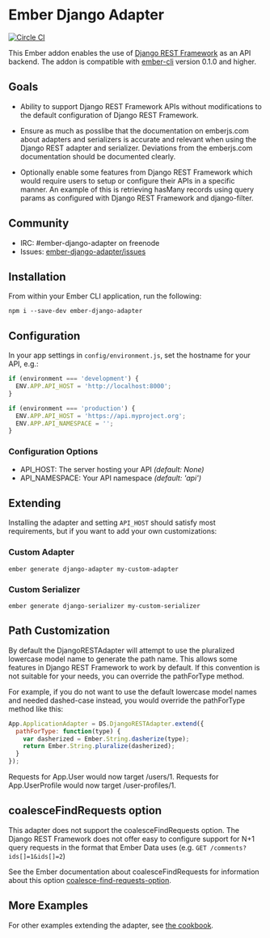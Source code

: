 Ember Django Adapter
====================

[![Circle CI](https://circleci.com/gh/dustinfarris/ember-django-adapter/tree/version-1.0.png?style=badge)](https://circleci.com/gh/dustinfarris/ember-django-adapter/tree/version-1.0)

This Ember addon enables the use of [Django REST Framework][] as an API
backend. The addon is compatible with [ember-cli][] version 0.1.0 and higher.

Goals
-----

* Ability to support Django REST Framework APIs without modifications to the default configuration of Django REST
  Framework.

* Ensure as much as posslibe that the documentation on emberjs.com about adapters and serializers is accurate and
  relevant when using the Django REST adapter and serializer. Deviations from the emberjs.com documentation should be
  documented clearly.

* Optionally enable some features from Django REST Framework which would require users to setup or configure their APIs
  in a specific manner. An example of this is retrieving hasMany records using query params as configured with Django
  REST Framework and django-filter.


Community
---------

* IRC: #ember-django-adapter on freenode
* Issues: [ember-django-adapter/issues][]


Installation
------------

From within your Ember CLI application, run the following:

```console
npm i --save-dev ember-django-adapter
```


Configuration
-------------

In your app settings in `config/environment.js`, set the hostname for your API,
e.g.:

```js
if (environment === 'development') {
  ENV.APP.API_HOST = 'http://localhost:8000';
}

if (environment === 'production') {
  ENV.APP.API_HOST = 'https://api.myproject.org';
  ENV.APP.API_NAMESPACE = '';
}
```

### Configuration Options

* API_HOST: The server hosting your API _(default: None)_
* API_NAMESPACE: Your API namespace _(default: 'api')_


Extending
---------

Installing the adapter and setting `API_HOST` should satisfy most requirements,
but if you want to add your own customizations:

### Custom Adapter

```console
ember generate django-adapter my-custom-adapter
```

### Custom Serializer

```console
ember generate django-serializer my-custom-serializer
```

## Path Customization

By default the DjangoRESTAdapter will attempt to use the pluralized lowercase model name to generate the path name. This
allows some features in Django REST Framework to work by default. If this convention is not suitable for your needs,
you can override the pathForType method.

For example, if you do not want to use the default lowercase model names and needed dashed-case instead, you would
override the pathForType method like this:

```js
App.ApplicationAdapter = DS.DjangoRESTAdapter.extend({
  pathForType: function(type) {
    var dasherized = Ember.String.dasherize(type);
    return Ember.String.pluralize(dasherized);
  }
});
```

Requests for App.User would now target /users/1. Requests for App.UserProfile would now target /user-profiles/1.


## coalesceFindRequests option

This adapter does not support the coalesceFindRequests option. The Django REST Framework does not offer easy to
configure support for N+1 query requests in the format that Ember Data uses (e.g. `GET /comments?ids[]=1&ids[]=2`)

See the Ember documentation about coalesceFindRequests for information about this option [coalesce-find-requests-option][].


## More Examples

For other examples extending the adapter, see [the cookbook][].

[Django REST Framework]: http://www.django-rest-framework.org/
[ember-cli]: http://www.ember-cli.com/
[ember-django-adapter/issues]: https://github.com/dustinfarris/ember-django-adapter/issues
[coalesce-find-requests-option]: http://emberjs.com/api/data/classes/DS.RESTAdapter.html#property_coalesceFindRequests
[the cookbook]: https://github.com/dustinfarris/ember-django-adapter/wiki/Cookbook
